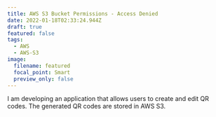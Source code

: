 ```yaml
---
title: AWS S3 Bucket Permissions - Access Denied
date: 2022-01-18T02:33:24.944Z
draft: true
featured: false
tags:
  - AWS
  - AWS-S3
image:
  filename: featured
  focal_point: Smart
  preview_only: false
---
```

I am developing an application that allows users to create and edit QR codes. The generated QR codes are stored in AWS S3.